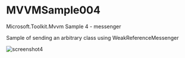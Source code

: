 # MVVMSample004
Microsoft.Toolkit.Mvvm Sample 4 - messenger

Sample of sending an arbitrary class using WeakReferenceMessenger

![screenshot4](https://user-images.githubusercontent.com/81235941/115362353-68fa5980-a1fc-11eb-8cec-2ff22de56e08.png)
